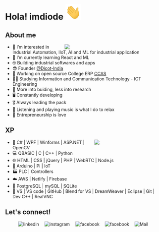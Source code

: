 # Hola! imdiode <img src="https://github.com/devSouvik/devSouvik/blob/master/Hi.gif" width="50" height="50" />

## About me


- 👀 <img align="right" src="https://miro.medium.com/max/1800/1*YiIf4hs9q83CSbZD4fUJ7w.gif" width="65%"/>I’m interested in Industrial Automation, IIoT, AI and ML for industrial application
- 🌱 I’m currently learning React and ML
- 🤓 Building industrial softwares and apps 
- 😎 Founder [@Dicot-India](https://github.com/Dicot-India)
- 💾 Working on open source College ERP [CCAS](https://github.com/imdiode/CCAS)
- 🧑‍🎓 Studying Information and Communication Technology - ICT Engineering
- 👷 More into buiding, less into research
- 🖥️ Constantly developing
- 🎖️ Always leading the pack
- 🎵 Listening and playing music is what I do to relax
- 💙 Entrepreneurship is love

## XP

* <img src="https://i.pinimg.com/originals/1c/49/2e/1c492eb6e1d085b2fa32302ecd6f8343.gif" width="45%" align="right"/>🦈 C# | WPF | Winforms | ASP.NET | OpenCV
* 💻 QBASIC | C | C++ | Python 
* 🌐 HTML | CSS | jQuery | PHP | WebRTC | Node.js
* 🤖 Arduino | Pi | IoT
* 🏭 PLC | Controllers
* ☁️ AWS | Netlify | Firebase
* 📑 PostgreSQL | mySQL | SQLite
* 🧰 VS | VS code | GitHub | Blend for VS | DreamWeaver | Eclipse | Git | Dev C++ | RealVNC

## Let's connect!

<p align="center">
<img src="https://cdn4.iconfinder.com/data/icons/social-messaging-ui-color-shapes-2-free/128/social-linkedin-circle-512.png" href="https://www.linkedin.com/in/diode16/" alt="linkedin" width="40px"/>&emsp;
<img src="https://cdn2.iconfinder.com/data/icons/social-media-2285/512/1_Instagram_colored_svg_1-512.png" href="https://www.instagram.com/diode.h" alt="instagram" width="40px"/>&emsp;
<img src="https://1000logos.net/wp-content/uploads/2016/11/Facebook-logo.png" href="https://www.facebook.com/nandan.shukla.9404" alt="facebook" width="65px"/>&emsp;
<img src="https://logodownload.org/wp-content/uploads/2014/09/twitter-logo-4.png" href="https://www.twitter.com/diode_tech" alt="facebook" width="40px"/>&emsp;
<img src="https://i.pinimg.com/originals/8f/c3/7b/8fc37b74b608a622588fbaa361485f32.png" href="mailto:nandan@dicot.in" alt="Mail" width="40px"/>
</p>
